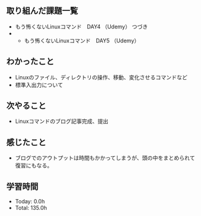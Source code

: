## 取り組んだ課題一覧
- もう怖くないLinuxコマンド　DAY4 （Udemy） つづき
- - もう怖くないLinuxコマンド　DAY5 （Udemy）
## わかったこと
- Linuxのファイル、ディレクトリの操作、移動、変化させるコマンドなど
- 標準入出力について
## 次やること
- Linuxコマンドのブログ記事完成、提出
## 感じたこと
- ブログでのアウトプットは時間もかかってしまうが、頭の中をまとめられて復習にもなる。
## 学習時間
- Today: 0.0h
- Total: 135.0h
